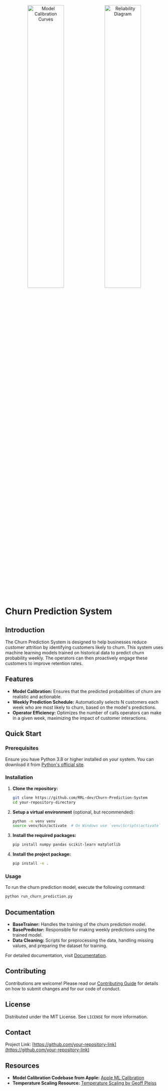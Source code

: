 
<div align="center">
  <img src="risk_curve.png" alt="Model Calibration Curves" width="48%">
  <img src="reliability.png" alt="Reliability Diagram" width="48%">
</div>

# Churn Prediction System

## Introduction
The Churn Prediction System is designed to help businesses reduce customer attrition by identifying customers likely to churn. This system uses machine learning models trained on historical data to predict churn probability weekly. The operators can then proactively engage these customers to improve retention rates.

## Features
- **Model Calibration:** Ensures that the predicted probabilities of churn are realistic and actionable.
- **Weekly Prediction Schedule:** Automatically selects N customers each week who are most likely to churn, based on the model's predictions.
- **Operator Efficiency:** Optimizes the number of calls operators can make in a given week, maximizing the impact of customer interactions.

## Quick Start
### Prerequisites
Ensure you have Python 3.8 or higher installed on your system. You can download it from [Python's official site](https://www.python.org/downloads/).

### Installation
1. **Clone the repository:**
   ```bash
   git clone https://github.com/RRL-dev/Churn-Prediction-System
   cd your-repository-directory
   ```

2. **Setup a virtual environment** (optional, but recommended):
   ```bash
   python -m venv venv
   source venv/bin/activate  # On Windows use `venv\Scripts\activate`
   ```

3. **Install the required packages:**
   ```bash
   pip install numpy pandas scikit-learn matplotlib
   ```

4. **Install the project package:**
   ```bash
   pip install -e .
   ```

### Usage
To run the churn prediction model, execute the following command:
```bash
python run_churn_prediction.py
```

## Documentation
- **BaseTrainer:** Handles the training of the churn prediction model.
- **BasePredictor:** Responsible for making weekly predictions using the trained model.
- **Data Cleaning:** Scripts for preprocessing the data, handling missing values, and preparing the dataset for training.

For detailed documentation, visit [Documentation](https://your-documentation-link.com).

## Contributing
Contributions are welcome! Please read our [Contributing Guide](https://github.com/RRL-dev/Churn-Prediction-System/CONTRIBUTING.md) for details on how to submit changes and for our code of conduct.

## License
Distributed under the MIT License. See `LICENSE` for more information.

## Contact
Project Link: [https://github.com/your-repository-link](https://github.com/your-repository-link)

## Resources
- **Model Calibration Codebase from Apple:** [Apple ML Calibration](https://github.com/apple/ml-calibration/tree/main)
- **Temperature Scaling Resource:** [Temperature Scaling by Geoff Pleiss](https://github.com/gpleiss/temperature_scaling)
